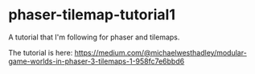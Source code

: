 # phaser-tilemap-tutorial1
A tutorial that I'm following for phaser and tilemaps.

The tutorial is here: https://medium.com/@michaelwesthadley/modular-game-worlds-in-phaser-3-tilemaps-1-958fc7e6bbd6


